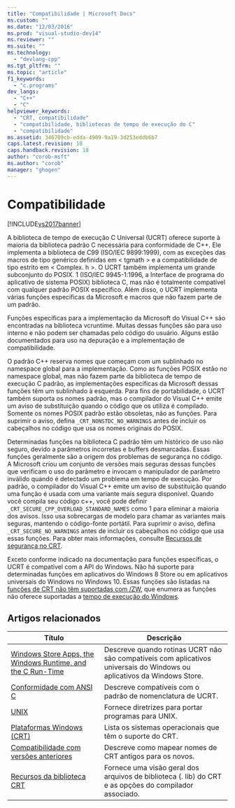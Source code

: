 ```yaml
---
title: "Compatibilidade | Microsoft Docs"
ms.custom: ""
ms.date: "12/03/2016"
ms.prod: "visual-studio-dev14"
ms.reviewer: ""
ms.suite: ""
ms.technology: 
  - "devlang-cpp"
ms.tgt_pltfrm: ""
ms.topic: "article"
f1_keywords: 
  - "c.programs"
dev_langs: 
  - "C++"
  - "C"
helpviewer_keywords: 
  - "CRT, compatibilidade"
  - "compatibilidade, bibliotecas de tempo de execução do C"
  - "compatibilidade"
ms.assetid: 346709cb-edda-4909-9a19-3d253eddb6b7
caps.latest.revision: 18
caps.handback.revision: 18
author: "corob-msft"
ms.author: "corob"
manager: "ghogen"
---
```

# Compatibilidade
[!INCLUDE[vs2017banner](../assembler/inline/includes/vs2017banner.md)]

A biblioteca de tempo de execução C Universal \(UCRT\) oferece suporte à maioria da biblioteca padrão C necessária para conformidade de C\+\+. Ele implementa a biblioteca de C99 \(ISO\/IEC 9899:1999\), com as exceções das macros de tipo genérico definidas em \< tgmath \> e a compatibilidade de tipo estrito em \< Complex. h \>. O UCRT também implementa um grande subconjunto do POSIX. 1 \(ISO\/IEC 9945\-1:1996, a Interface de programa do aplicativo de sistema POSIX\) biblioteca C, mas não é totalmente compatível com qualquer padrão POSIX específico.  Além disso, o UCRT implementa várias funções específicas da Microsoft e macros que não fazem parte de um padrão.  
  
 Funções específicas para a implementação da Microsoft do Visual C\+\+ são encontradas na biblioteca vcruntime.  Muitas dessas funções são para uso interno e não podem ser chamadas pelo código do usuário. Alguns estão documentados para uso na depuração e a implementação de compatibilidade.  
  
 O padrão C\+\+ reserva nomes que começam com um sublinhado no namespace global para a implementação. Como as funções POSIX estão no namespace global, mas não fazem parte da biblioteca de tempo de execução C padrão, as implementações específicas da Microsoft dessas funções têm um sublinhado à esquerda. Para fins de portabilidade, o UCRT também suporta os nomes padrão, mas o compilador do Visual C\+\+ emite um aviso de substituição quando o código que os utiliza é compilado. Somente os nomes POSIX padrão estão obsoletas, não as funções. Para suprimir o aviso, defina `_CRT_NONSTDC_NO_WARNINGS` antes de incluir os cabeçalhos no código que usa os nomes originais do POSIX.  
  
 Determinadas funções na biblioteca C padrão têm um histórico de uso não seguro, devido a parâmetros incorretas e buffers desmarcadas. Essas funções geralmente são a origem dos problemas de segurança no código. A Microsoft criou um conjunto de versões mais seguras dessas funções que verificam o uso do parâmetro e invocam o manipulador de parâmetro inválido quando é detectado um problema em tempo de execução.  Por padrão, o compilador do Visual C\+\+ emite um aviso de substituição quando uma função é usada com uma variante mais segura disponível. Quando você compila seu código c\+\+, você pode definir `_CRT_SECURE_CPP_OVERLOAD_STANDARD_NAMES` como 1 para eliminar a maioria dos avisos. Isso usa sobrecargas de modelo para chamar as variantes mais seguras, mantendo o código\-fonte portátil. Para suprimir o aviso, defina `_CRT_SECURE_NO_WARNINGS` antes de incluir os cabeçalhos no código que usa essas funções. Para obter mais informações, consulte [Recursos de segurança no CRT](../Topic/Security%20Features%20in%20the%20CRT.md).  
  
 Exceto conforme indicado na documentação para funções específicas, o UCRT é compatível com a API do Windows.  Não há suporte para determinadas funções em aplicativos do Windows 8 Store ou em aplicativos universais do Windows no Windows 10. Essas funções são listadas na [funções de CRT não têm suportadas com \/ZW](http://msdn.microsoft.com/library/windows/apps/jj606124.aspx), que enumera as funções não oferece suportadas a [tempo de execução do Windows](http://msdn.microsoft.com/pt-br/9a1a18b8-9802-4ec5-b9de-0d2dfdf414e9).  
  
## Artigos relacionados  
  
|Título|Descrição|  
|------------|---------------|  
|[Windows Store Apps, the Windows Runtime, and the C Run\-Time](../c-runtime-library/windows-store-apps-the-windows-runtime-and-the-c-run-time.md)|Descreve quando rotinas UCRT não são compatíveis com aplicativos universais do Windows ou aplicativos da Windows Store.|  
|[Conformidade com ANSI C](../c-runtime-library/ansi-c-compliance.md)|Descreve compatíveis com o padrão de nomenclatura de UCRT.|  
|[UNIX](../Topic/UNIX.md)|Fornece diretrizes para portar programas para UNIX.|  
|[Plataformas Windows \(CRT\)](../Topic/Windows%20Platforms%20\(CRT\).md)|Lista os sistemas operacionais que têm o suporte do CRT.|  
|[Compatibilidade com versões anteriores](../c-runtime-library/backward-compatibility.md)|Descreve como mapear nomes de CRT antigos para os novos.|  
|[Recursos da biblioteca CRT](../c-runtime-library/crt-library-features.md)|Fornece uma visão geral dos arquivos de biblioteca \(. lib\) do CRT e as opções do compilador associado.|